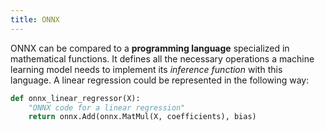 ```yaml
---
title: ONNX
---
```


ONNX can be compared to a **programming language** specialized in mathematical functions.
It defines all the necessary operations a machine learning model needs to implement its _inference function_
with this language. A linear regression could be represented in the following way:

```python
def onnx_linear_regressor(X):
    "ONNX code for a linear regression"
    return onnx.Add(onnx.MatMul(X, coefficients), bias)
```
